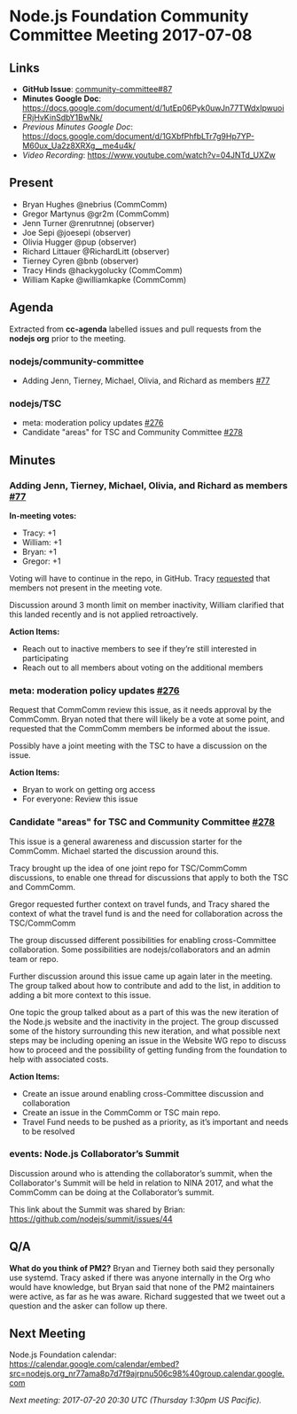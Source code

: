 # Node.js Foundation Community Committee Meeting 2017-07-08

## Links

* **GitHub Issue**: [community-committee#87](https://github.com/nodejs/community-committee/issues/87)
* **Minutes Google Doc**: https://docs.google.com/document/d/1utEp06Pyk0uwJn77TWdxIpwuoiFRjHvKinSdbY1BwNk/
* _Previous Minutes Google Doc_:
https://docs.google.com/document/d/1GXbfPhfbLTr7g9Hp7YP-M60ux_Ua2z8XRXg__me4u4k/
* _Video Recording_:
https://www.youtube.com/watch?v=04JNTd_UXZw
## Present

* Bryan Hughes @nebrius (CommComm)
* Gregor Martynus @gr2m (CommComm)
* Jenn Turner @renrutnnej (observer)
* Joe Sepi @joesepi (observer)
* Olivia Hugger @pup (observer)
* Richard Littauer @RichardLitt (observer)
* Tierney Cyren @bnb (observer)
* Tracy Hinds @hackygolucky (CommComm)
* William Kapke @williamkapke (CommComm)

## Agenda

Extracted from **cc-agenda** labelled issues and pull requests from the **nodejs org** prior to the meeting.

### nodejs/community-committee

* Adding Jenn, Tierney, Michael, Olivia, and Richard as members [#77](https://github.com/nodejs/community-committee/pull/77)

### nodejs/TSC

* meta: moderation policy updates [#276](https://github.com/nodejs/TSC/pull/276)
* Candidate "areas" for TSC and Community Committee  [#278](https://github.com/nodejs/TSC/issues/278)


## Minutes

### Adding Jenn, Tierney, Michael, Olivia, and Richard as members [#77](https://github.com/nodejs/community-committee/pull/77)

**In-meeting votes:**
* Tracy: +1
* William: +1
* Bryan: +1
* Gregor: +1

Voting will have to continue in the repo, in GitHub. Tracy [requested](https://github.com/nodejs/community-committee/pull/77#issuecomment-313516728) that members not present in the meeting vote.
 
Discussion around 3 month limit on member inactivity, William clarified that this landed recently and is not applied retroactively.

**Action Items:**
  * Reach out to inactive members to see if they’re still interested in participating
  * Reach out to all members about voting on the additional members

### meta: moderation policy updates [#276](https://github.com/nodejs/TSC/pull/276)
Request that CommComm review this issue, as it needs approval by the CommComm. Bryan noted that there will likely be a vote at some point, and requested that the CommComm members be informed about the issue.

Possibly have a joint meeting with the TSC to have a discussion on the issue.

**Action Items:**
  * Bryan to work on getting org access
  * For everyone: Review this issue

### Candidate "areas" for TSC and Community Committee  [#278](https://github.com/nodejs/TSC/issues/278)

This issue is a general awareness and discussion starter for the CommComm. Michael started the discussion around this.

Tracy brought up the idea of one joint repo for TSC/CommComm discussions, to enable one thread for discussions that apply to both the TSC and CommComm.

Gregor requested further context on travel funds, and Tracy shared the context of what the travel fund is and the need for collaboration across the TSC/CommComm

The group discussed different possibilities for enabling cross-Committee collaboration. Some possibilities are nodejs/collaborators and an admin team or repo.

Further discussion around this issue came up again later in the meeting. The group talked about how to contribute and add to the list, in addition to adding a bit more context to this issue.

One topic the group talked about as a part of this was the new iteration of the Node.js website and the inactivity in the project. The group discussed some of the history surrounding this new iteration, and what possible next steps may be including opening an issue in the Website WG repo to discuss how to proceed and the possibility of getting funding from the foundation to help with associated costs.

**Action Items:**
  * Create an issue around enabling cross-Committee discussion and collaboration
  * Create an issue in the CommComm or TSC main repo.
  * Travel Fund needs to be pushed as a priority, as it’s important and needs to be resolved

### events: Node.js Collaborator’s Summit

Discussion around who is attending the collaborator’s summit, when the Collaborator's Summit will be held in relation to NINA 2017, and what the CommComm can be doing at the Collaborator’s summit.

This link about the Summit was shared by Brian: https://github.com/nodejs/summit/issues/44

## Q/A

**What do you think of PM2?**
Bryan and Tierney both said they personally use systemd. Tracy asked if there was anyone internally in the Org who would have knowledge, but Bryan said that none of the PM2 maintainers were active, as far as he was aware. Richard suggested that we tweet out a question and the asker can follow up there.

## Next Meeting

Node.js Foundation calendar: <https://calendar.google.com/calendar/embed?src=nodejs.org_nr77ama8p7d7f9ajrpnu506c98%40group.calendar.google.com>

*Next meeting: 2017-07-20 20:30 UTC (Thursday 1:30pm US Pacific).*
